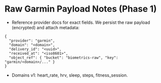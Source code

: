 # Raw Garmin Payload Notes (Phase 1)

- Reference provider docs for exact fields. We persist the raw payload (encrypted) and attach metadata:
```
{
  "provider": "garmin",
  "domain": "<domain>",
  "delivery_id": "<uuid>",
  "received_at": "<iso8601>",
  "object_ref": { "bucket": "biometrics-raw", "key": "garmin/<domain>/..." }
}
```
- Domains v1: heart_rate, hrv, sleep, steps, fitness_session.
